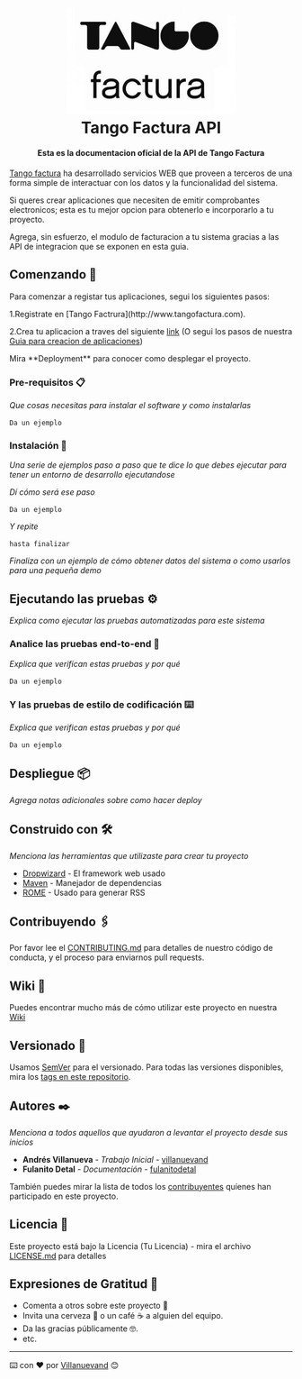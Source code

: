 <h1 align="center">
  <a href=https://www.tangofactura.com/Help>
    <img src="/Imagenes/logo.jpg" alt="Tango Factura Developers" width="300"></a>
  </a>
  <br>
  Tango Factura API
  <br>
</h1>

<h4 align="center">Esta es la documentacion oficial de la API de Tango Factura</h4>

<a name="introduccion"></a>
[Tango factura](http://www.tangofactura.com) ha desarrollado servicios WEB que proveen a terceros de una forma simple de interactuar con los datos y la funcionalidad del sistema.

Si queres crear aplicaciones que necesiten de emitir comprobantes electronicos; esta es tu mejor opcion para obtenerlo e incorporarlo a tu proyecto.

Agrega, sin esfuerzo, el modulo de facturacion a tu sistema gracias a las API de integracion que se exponen en esta guia.

<a name="comenzando"></a>

## Comenzando 🚀

Para comenzar a registar tus aplicaciones, segui los siguientes pasos:

<p>
1.Registrate en [Tango Factrura](http://www.tangofactura.com).<br>

2.Crea tu aplicacion a traves del siguiente [link](https://www.tangofactura.com/PGR/Aplicaciones) (O segui los pasos de nuestra [Guia para creacion de aplicaciones](./Guias/CreacionDeAplicaciones.md)) <br>

</p>
Mira **Deployment** para conocer como desplegar el proyecto.

### Pre-requisitos 📋

_Que cosas necesitas para instalar el software y como instalarlas_

```
Da un ejemplo
```

### Instalación 🔧

_Una serie de ejemplos paso a paso que te dice lo que debes ejecutar para tener un entorno de desarrollo ejecutandose_

_Dí cómo será ese paso_

```
Da un ejemplo
```

_Y repite_

```
hasta finalizar
```

_Finaliza con un ejemplo de cómo obtener datos del sistema o como usarlos para una pequeña demo_

## Ejecutando las pruebas ⚙️

_Explica como ejecutar las pruebas automatizadas para este sistema_

### Analice las pruebas end-to-end 🔩

_Explica que verifican estas pruebas y por qué_

```
Da un ejemplo
```

### Y las pruebas de estilo de codificación ⌨️

_Explica que verifican estas pruebas y por qué_

```
Da un ejemplo
```

## Despliegue 📦

_Agrega notas adicionales sobre como hacer deploy_

## Construido con 🛠️

_Menciona las herramientas que utilizaste para crear tu proyecto_

- [Dropwizard](http://www.dropwizard.io/1.0.2/docs/) - El framework web usado
- [Maven](https://maven.apache.org/) - Manejador de dependencias
- [ROME](https://rometools.github.io/rome/) - Usado para generar RSS

## Contribuyendo 🖇️

Por favor lee el [CONTRIBUTING.md](https://gist.github.com/villanuevand/xxxxxx) para detalles de nuestro código de conducta, y el proceso para enviarnos pull requests.

## Wiki 📖

Puedes encontrar mucho más de cómo utilizar este proyecto en nuestra [Wiki](https://github.com/tu/proyecto/wiki)

## Versionado 📌

Usamos [SemVer](http://semver.org/) para el versionado. Para todas las versiones disponibles, mira los [tags en este repositorio](https://github.com/tu/proyecto/tags).

## Autores ✒️

_Menciona a todos aquellos que ayudaron a levantar el proyecto desde sus inicios_

- **Andrés Villanueva** - _Trabajo Inicial_ - [villanuevand](https://github.com/villanuevand)
- **Fulanito Detal** - _Documentación_ - [fulanitodetal](#fulanito-de-tal)

También puedes mirar la lista de todos los [contribuyentes](https://github.com/your/project/contributors) quíenes han participado en este proyecto.

## Licencia 📄

Este proyecto está bajo la Licencia (Tu Licencia) - mira el archivo [LICENSE.md](LICENSE.md) para detalles

## Expresiones de Gratitud 🎁

- Comenta a otros sobre este proyecto 📢
- Invita una cerveza 🍺 o un café ☕ a alguien del equipo.
- Da las gracias públicamente 🤓.
- etc.

---

⌨️ con ❤️ por [Villanuevand](https://github.com/Villanuevand) 😊
